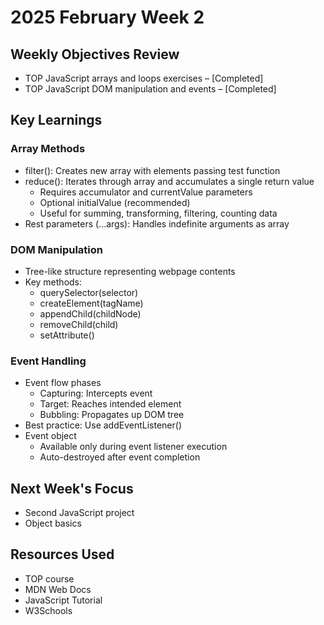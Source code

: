 # 2025 February Week 2

## Weekly Objectives Review
- TOP JavaScript arrays and loops exercises – [Completed]
- TOP JavaScript DOM manipulation and events – [Completed]

## Key Learnings
### Array Methods
- filter(): Creates new array with elements passing test function
- reduce(): Iterates through array and accumulates a single return value
  - Requires accumulator and currentValue parameters
  - Optional initialValue (recommended)
  - Useful for summing, transforming, filtering, counting data
- Rest parameters (...args): Handles indefinite arguments as array

### DOM Manipulation
- Tree-like structure representing webpage contents
- Key methods:
  - querySelector(selector)
  - createElement(tagName)
  - appendChild(childNode)
  - removeChild(child)
  - setAttribute()

### Event Handling
- Event flow phases
  - Capturing: Intercepts event
  - Target: Reaches intended element
  - Bubbling: Propagates up DOM tree
- Best practice: Use addEventListener()
- Event object
  - Available only during event listener execution
  - Auto-destroyed after event completion

## Next Week's Focus
- Second JavaScript project
- Object basics

## Resources Used
- TOP course
- MDN Web Docs
- JavaScript Tutorial
- W3Schools